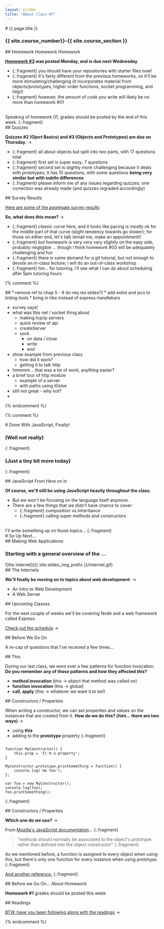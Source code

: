 ```yaml
---
layout: slides
title: "About Class #7"
---
```

<section markdown="block" class="intro-slide">
# {{ page.title }}

### {{ site.course_number}}-{{ site.course_section }}

<p><small></small></p>
</section>

<section markdown="block">
## Homework Homework Homework

__[Homework #3](../../homework/03.html) was posted Monday, and is due next Wednesday__

* {:.fragment} you should have your repositories with starter files now!
* {:.fragment} it's fairly different from the previous homeworks, so it'll be more stimulating/challenging (it incorporates material from objects/prototypes, higher order functions, socket programming, and http!)
* {:.fragment} however, the amount of code you write will likely be no more than homework #01

<br>
Speaking of homework 01, grades should be posted by the end of this week.
{:.fragment}

</section>

<section markdown="block">
##  Quizzes

__Quizzes #2 (Oject Basics) and #3 (Objects and Prototypes) are due on Thursday.__ &rarr;

* {:.fragment} all about objects but split into two parts, with 17 questions total
* {:.fragment} first set is super easy; 7 questions
* {:.fragment} second set is slightly more challenging because it deals with prototypes; it has 10 questions, with some questions __being very similar but with subtle differences__
* {:.fragment} please inform me of any issues regarding quizzes; one correction was already made (and quizzes regraded accordingly)

</section>

<section markdown="block">
## Survey Results

[Here are some of the aggregate survey results](../../resources/img/survey.png)

__So, what does this mean?__ &rarr;

* {:.fragment} _classic curve_ here, and it looks like pacing is mostly ok for the middle part of that curve (slight tendency towards go slower); for those on either end, let's talk (email me, make an appointment)!
* {:.fragment} but homework is very very vary slightly on the easy side, probably negligible ... though I think homework #03 will be adequately challenging and fun
* {:.fragment} there is some demand for a git tutorial, but not enough to devote an in-class lecture; i will do an out-of-class workshop
* {:.fragment} hm... for tutoring, i'll see what I can do about scheduling after 5pm tutoring hours
</section>

{% comment %}
<section markdown="block">
## 
* remove ref to chap 5 - 6 (in req res slides?(
* add eslint and jscs to linting tools
* bring in hbs instead of express-handlebars

* survey says!
* what was this net / socket thing about
    * making tcp/ip servers
    * quick review of api
    * createServer
    * sock
        * on data / close
        * write
        * end
* show example from previous class
    * how did it work?
    * getting it to talk http
* hmmmm .. that was a lot of work, anything easier?
* a brief tour of http module
    * example of a server
    * with paths using if/else
* still not great - why not?
*



</section>
{% endcomment %}

{% comment %}

<section markdown="block">
# Done With JavaScript, Finally!

### (Well not really)
{:.fragment}

### (Just a tiny bit more today)
{:.fragment}
</section>

<section markdown="block">
## JavaScript From Here on In

__Of course, we'll still be using JavaScript heavily throughout the class.__ 

* But we won't be focusing on the language itself anymore. 
* There are a few things that we didn't have chance to cover:
	* {:.fragment} composition vs inheritance
	* {:.fragment} calling super methods and constructors

<br>
I'll write something up on those topics...
{:.fragment}
</section>


<section markdown="block">
# So Up Next...
</section>


<section markdown="block">
## Making Web Applications

### Starting with a general overview of the ...
<div markdown="block" class="img">
![the internet]({{ site.slides_img_prefix }}/internet.gif)
</div>
</section>

<section markdown="block">
## The Internets

__We'll finally be moving on to topics about web development__: &rarr;

* An Intro to Web Development
* A Web Server

</section>

<section markdown="block">
## Upcoming Classes

For the next couple of weeks we'll be covering Node and a web framework called Express.

[Check out the schedule](../../schedule.html#class08) &rarr;
</section>

<section markdown="block">
## Before We Go On

A re-cap of questions that I've received a few times...

</section>
<section markdown="block">
## This

During our last class, we went over a few patterns for function invocation.  __Do you remember any of those patterns and how they affected _this_?__

* __method invocation__ (this &rarr; object that method was called on)
* __function invocation__ (this &rarr; global)
* __call, apply__ (this &rarr; whatever we want it to be!)

</section>

<section markdown="block">
## Constructors / Properties

When writing a constructor, we can set properties and values on the instances that are created from it. __How do we do this? (hint... there are two ways)__ &rarr;

* using __this__
* adding to the __prototype__ property
{:.fragment}

<pre><code data-trim contenteditable>
function MyConstructor() {
	this.prop = 'I\'m a property';
}

MyConstructor.prototype.printSomething = function() {
	console.log('me too');
};

var foo = new MyConstructor();
console.log(foo);
foo.printSomething();
</code></pre>
{:.fragment}
</section>

<section markdown="block">
## Constructors / Properties

__Which one do we use?__ &rarr;

From [Mozilla's JavaScript documentation](https://developer.mozilla.org/en-US/docs/Web/JavaScript/Guide/Closures#Performance_considerations)...
{:.fragment}

> "methods should normally be associated to the object's prototype rather than defined into the object constructor"
{:.fragment}

As we mentioned before, a function is assigned to every object when using this, but there's only one function for every instance when using prototype.
{:.fragment}

[And another reference.](http://stackoverflow.com/questions/12180790/defining-methods-via-prototype-vs-using-this-in-the-constructor-really-a-perfo)
{:.fragment}
</section>

<section markdown="block">
## Before we Go On... About Homework

__Homework #1__ grades should be posted this week

</section>

<section markdown="block">
## Readings

[BTW, have you been following along with the readings](../../schedule.html#class08) &rarr;

</section>
{% endcomment %}
